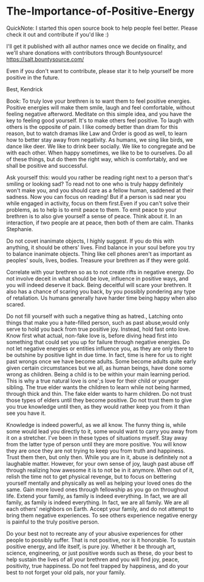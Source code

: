# The-Importance-of-Positive-Energy

QuickNote:
I started this open source book to help people feel better. Please check it out and contribute if you'd like :)

I'll get it published with all author names once we decide on finality, and we'll share donations with contributors through Bountysource! https://salt.bountysource.com/

Even if you don't want to contribute, please star it to help yourself be more positive in the future.


Best,
Kendrick


Book:
To truly love your brethren is to want them to feel positive energies. Positive energies will make them smile, laugh and feel comfortable, without feeling negative afterword. Meditate on this simple idea, and you have the key to feeling good yourself. It's to make others feel positive. To laugh with others is the opposite of pain. I like comedy better than dram for this reason, but to watch dramas like Law and Order is good as well, to learn how to better stay away from negativity. As humans, we sing like birds, we dance like deer. We like to drink beer socially. We like to congregate and be with each other. When happy sometimes, we like to be to ourselves. Do all of these things, but do them the right way, which is comfortably, and we shall be positive and successful.

Ask yourself this: would you rather be reading right next to a person that's smiling or looking sad? To read not to one who is truly happy definitely won't make you, and you should care as a fellow human, saddened at their sadness. Now you can focus on reading! But if a person is sad near you while engaged in activity, focus on them first.Even if you can't solve their problems, as to help is to emit peace to them. To emit peace to your brethren is to also give yourself a sense of peace. Think about it. In an interaction, if two people are at peace, then both of them are calm. Thanks Stephanie.

Do not covet inanimate objects, I highly suggest. If you do this with anything, it should be others' lives. Find balance in your soul before you try to balance inanimate objects. Thing like cell phones aren't as important as peoples' souls, lives,  bodies. Treasure your brethren as if they were  gold.

Correlate with your brethren so as to not create rifts in negative energy. Do not involve deceit in what should be love, influence in positive ways, and you will indeed deserve it back. Being deceitful will scare your brethren. It also has a chance of scaring you back, by you possibly pondering any type of retaliation. Us humans generally have harder time being happy when also scared.

Do not fill yourself with such a negative thing as hatred., Latching onto things that make you a hate-filled person, such as past abuse,would only serve to hold you back from true positive joy. Instead, hold fast onto love. Know first what actual, non-fake love is, before diving head first into something that could set you up for failure through negative energies. Do not let negative energies or entities influence you, as they are only there to be outshine by positive light in due time. In fact, time is here for us to right past wrongs once we have become adults. Some become adults quite early given certain circumstances but we all, as human beings, have done some wrong as children. Being a child is to be within your main learning period. This is why a true natural love is one';s love for their child or younger sibling. The true elder wants the children to learn while not being harmed, through thick and thin. The fake elder wants to harm children. Do not trust those types of elders until they become positive. Do not trust them to give you true knowledge until then, as they would rather keep you from it than see you have it.

Knowledge is indeed powerful, as we all know. The funny thing is, while some would lead you directly to it, some would want to carry you away from it on a stretcher. I've been in these types of situations myself. Stay away from the latter type of person until they are more positive. You will know they are once they are not trying to keep you from truth and happiness. Trust them then, but only then. While you are in it, abuse is definitely not a laughable matter. However, for your own sense of joy, laugh past abuse off through realizing how awesome it is to not be in it anymore. When out of it, relish the time not to get physical revenge, but to focus on bettering yourself mentally and physically as well as helping your loved ones do the same. Gain more loved ones through fellowship as you go on throughout life. Extend your family, as family is indeed everything. In fact, we are all family, as family is indeed everything. In fact, we are all family. We are all each others' neighbors on Earth. Accept your family, and do not attempt to bring them negative experiences. To see others experience negative energy is painful to the truly positive person.                 

Do your best not  to recreate any of your abusive experiences for other people to possibly suffer. That is not positive, nor is it honorable. To sustain positive energy, and life itself, is pure joy. Whether it be through art, science, engineering, or just positive words such as these, do your best to help sustain the lives of all your brethren and you will find joy, peace, positivity, true happiness. Do not feel trapped by happiness, and do your best to not forget your old pals, nor your family.
